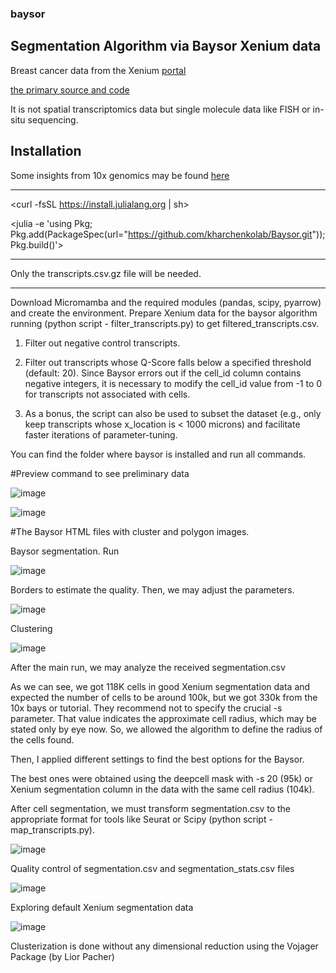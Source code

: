 ### baysor

## Segmentation Algorithm via Baysor Xenium data

Breast cancer data from the Xenium [portal](https://www.10xgenomics.com/products/xenium-in-situ/preview-dataset-human-breast)

[the primary source and code](https://github.com/kharchenkolab/Baysor)

It is not spatial transcriptomics data but single molecule data like FISH or in-situ sequencing.

## Installation

Some insights from 10x genomics may be found [here](https://www.10xgenomics.com/analysis-guides/using-baysor-to-perform-xenium-cell-segmentation)

-----------------------------
<curl -fsSL https://install.julialang.org | sh>

<julia -e 'using Pkg; Pkg.add(PackageSpec(url="https://github.com/kharchenkolab/Baysor.git")); Pkg.build()'>

-----------------------------

Only the transcripts.csv.gz file will be needed.

---------------------------------------------------

Download Micromamba and the required modules (pandas, scipy, pyarrow) and create the environment.
Prepare Xenium data for the baysor algorithm running (python script - filter_transcripts.py) to get filtered_transcripts.csv.

1. Filter out negative control transcripts.
   
2. Filter out transcripts whose Q-Score falls below a specified threshold (default: 20).
Since Baysor errors out if the cell_id column contains negative integers, it is necessary to modify the cell_id value from -1 to 0 for transcripts not associated with cells.

3. As a bonus, the script can also be used to subset the dataset (e.g., only keep transcripts whose x_location is < 1000 microns) and facilitate faster iterations of parameter-tuning.

You can find the folder where baysor is installed and run all commands.

#Preview command to see preliminary data

![image](https://github.com/Elena983/baysor/assets/68946912/b49d177b-4fc3-46e6-9371-cd30afa46756)

![image](https://github.com/Elena983/baysor/assets/68946912/b2f135f1-0eea-4d76-8ea7-63dd76ed5f52)

#The Baysor HTML files with cluster and polygon images. 

Baysor segmentation. Run

![image](https://github.com/Elena983/baysor/assets/68946912/38955390-2944-4448-9cea-90b4dd86f6a1)

Borders to estimate the quality. Then, we may adjust the parameters.

![image](https://github.com/Elena983/baysor/assets/68946912/3377553c-3030-4be1-bc12-409aa512a022)

Clustering

![image](https://github.com/Elena983/baysor/assets/68946912/005ab003-7dd0-437a-9193-b99eb5143767)

After the main run, we may analyze the received segmentation.csv

As we can see, we got 118K cells in good Xenium segmentation data and expected the number of cells to be around 100k, but we got 330k from the 10x bays or tutorial.
They recommend not to specify the crucial -s parameter. 
That value indicates the approximate cell radius, which may be stated only by eye now. 
So, we allowed the algorithm to define the radius of the cells found.

Then, I applied different settings to find the best options for the Baysor.

The best ones were obtained using the deepcell mask with -s 20 (95k) or Xenium segmentation column in the data with the same cell radius (104k).

After cell segmentation, we must transform segmentation.csv to the appropriate format for tools like Seurat or Scipy (python script - map_transcripts.py).

![image](https://github.com/Elena983/baysor/assets/68946912/457f711e-9efb-46a7-a2c1-a80a59e3b08a)

Quality control of segmentation.csv and segmentation_stats.csv files

![image](https://github.com/Elena983/baysor/assets/68946912/09e91075-aa44-4477-b8d2-edbb005faa69)

Exploring default Xenium segmentation data

![image](https://github.com/Elena983/baysor/assets/68946912/4e28aea8-3feb-4e5f-9fcd-768fcfb9b1fc)

Clusterization is done without any dimensional reduction using the Vojager Package (by Lior Pacher) 










